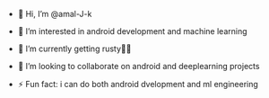 - 👋 Hi, I’m @amal-J-k
- 👀 I’m interested in android development and machine learning
- 🌱 I’m currently getting rusty🦀😇
- 💞️ I’m looking to collaborate on android and deeplearning projects


- ⚡ Fun fact: i can do both android dvelopment and ml engineering

<!---
amal-J-k/amal-J-k is a ✨ special ✨ repository because its `README.md` (this file) appears on your GitHub profile.
You can click the Preview link to take a look at your changes.
--->
